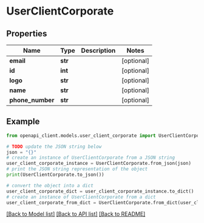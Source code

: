 # UserClientCorporate


## Properties

Name | Type | Description | Notes
------------ | ------------- | ------------- | -------------
**email** | **str** |  | [optional] 
**id** | **int** |  | [optional] 
**logo** | **str** |  | [optional] 
**name** | **str** |  | [optional] 
**phone_number** | **str** |  | [optional] 

## Example

```python
from openapi_client.models.user_client_corporate import UserClientCorporate

# TODO update the JSON string below
json = "{}"
# create an instance of UserClientCorporate from a JSON string
user_client_corporate_instance = UserClientCorporate.from_json(json)
# print the JSON string representation of the object
print(UserClientCorporate.to_json())

# convert the object into a dict
user_client_corporate_dict = user_client_corporate_instance.to_dict()
# create an instance of UserClientCorporate from a dict
user_client_corporate_from_dict = UserClientCorporate.from_dict(user_client_corporate_dict)
```
[[Back to Model list]](../README.md#documentation-for-models) [[Back to API list]](../README.md#documentation-for-api-endpoints) [[Back to README]](../README.md)


